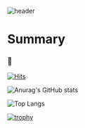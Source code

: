 ![header](https://capsule-render.vercel.app/api?type=wave&color=gradient&height=200&section=header&text=Preznt&fontSize=60)

# Summary
### :penguin:

[![Hits](https://hits.seeyoufarm.com/api/count/incr/badge.svg?url=https%3A%2F%2Fgithub.com%2FPreznt%2Fhit-counter&count_bg=%2379C83D&title_bg=%23555555&icon=&icon_color=%23E7E7E7&title=hits&edge_flat=false)](https://hits.seeyoufarm.com)


![Anurag's GitHub stats](https://github-readme-stats.vercel.app/api?username=Preznt&theme=dark)

![Top Langs](https://github-readme-stats.vercel.app/api/top-langs/?username=Preznt&theme=dark&layout=compact)

[![trophy](https://github-profile-trophy.vercel.app/?username=Preznt&theme=onedark&row=1)](https://github.com/ryo-ma/github-profile-trophy)
